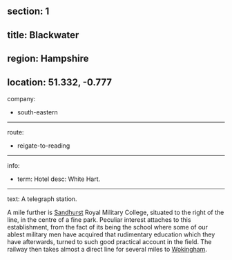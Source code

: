 section: 1
----
title: Blackwater
----
region: Hampshire
----
location: 51.332, -0.777
----
company:
- south-eastern
----
route:
- reigate-to-reading
----
info:
- term: Hotel
  desc: White Hart.
----
text: A telegraph station.

A mile further is [Sandhurst](/stations/sandhurst) Royal Military College, situated to the right of the line, in the centre of a fine park. Peculiar interest attaches to this establishment, from the fact of its being the school where some of our ablest military men have acquired that rudimentary education which they have afterwards, turned to such good practical account in the field. The railway then takes almost a direct line for several miles to [Wokingham](/stations/wokingham).
